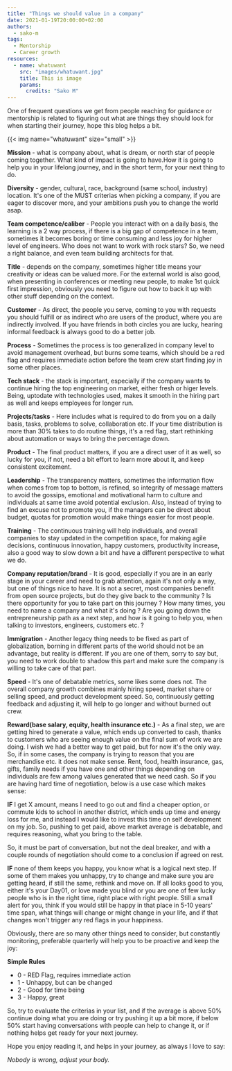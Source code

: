 ```yaml
---
title: "Things we should value in a company"
date: 2021-01-19T20:00:00+02:00
authors:
  - sako-m 
tags:
  - Mentorship
  - Career growth
resources:
  - name: whatuwant
    src: "images/whatuwant.jpg"
    title: This is image
    params:
      credits: "Sako M"
---
```


One of frequent questions we get from people reaching for guidance or mentorship is related to figuring out what are things they should look for when starting their journey, hope this blog helps a bit.

{{< img name="whatuwant" size="small" >}}

**Mission** - what is company about, what is dream, or north star of people coming together. What kind of impact is going to have.How it is going to help you in your lifelong journey, and in the short term, for your next thing to do.


**Diversity** - gender, cultural, race, background (same school, industry) location. It's one of the MUST criterias when picking a company, if you are eager to discover more, and your ambitions push you to change the world asap.


**Team competence/caliber** - People you interact with on a daily basis, the learning is a 2 way process, if there is a big gap of competence in a team, sometimes it becomes boring or time consuming and less joy for higher level of engineers. Who does not want to work with rock stars? So, we need a right balance, and even team building architects for that.


**Title** - depends on the company, sometimes higher title means your creativity or ideas can be valued more. For the external world is also good, when presenting in conferences or meeting new people, to make 1st quick first impression, obviously you need to figure out how to back it up with other stuff depending on the context.


**Customer** - As direct, the people you serve, coming to you with requests you should fulfill or as indirect who are users of the product, where you are indirectly involved. If you have friends in both circles you are lucky, hearing informal feedback is always good to do a better job.


**Process** - Sometimes the process is too generalized in company level to avoid management overhead, but burns some teams, which should be a red flag and requires immediate action before the team crew start finding joy in some other places.


**Tech stack** - the stack is important, especially if the company wants to continue hiring the top engineering on market, either fresh or higer levels. Being, uptodate with technologies used, makes it smooth in the hiring part as well and keeps employees for longer run.


**Projects/tasks** - Here includes what is required to do from you on a daily basis, tasks, problems to solve, collaboration etc. If your time distribution is more than 30% takes to do routine things, it's a red flag, start rethinking about automation or ways to bring the percentage down.


**Product** - The final product matters, if you are a direct user of it as well, so lucky for you, if not, need a bit effort to learn more about it, and keep consistent excitement.


**Leadership** - The transparency matters, sometimes the information flow when comes from top to bottom, is refined, so integrity of message matters to avoid the gossips, emotional and motivational harm to culture and individuals at same time avoid potential exclusion.  Also, instead of trying to find an excuse not to promote you, if the managers can be direct about budget, quotas for promotion would make things easier for most people.
 
**Training** - The continuous training will help individuals, and overall companies to stay updated in the competition space, for making agile decisions, continuous innovation, happy customers, productivity increase, also a good way to slow down a bit and have a different perspective to what we do.


**Company reputation/brand** - It is good, especially if you are in an early stage in your career and need to grab attention, again it's not only a way, but one of things nice to have. It is not a secret, most companies benefit from open source projects, but do they give back to the community ? Is there opportunity for you to take part on this journey ? How many times, you need to name a company and what it's doing ? Are you going down the entrepreneurship path as a next step, and how is it going to help you, when talking to investors, engineers, customers etc. ?


**Immigration** - Another legacy thing needs to be fixed as part of globalization, borning in different parts of the world should not be an advantage, but reality is different.  If you are one of them, sorry to say but, you need to work double to shadow this part and make sure the company is willing to take care of that part.


**Speed** - It's one of debatable metrics, some likes some does not. The overall company growth combines mainly hiring speed, market share or selling speed, and product development speed. So, continuously getting feedback and adjusting it, will help to go longer and without burned out crew. 


**Reward(base salary, equity, health insurance etc.)** - As a final step, we are getting hired to generate a value, which ends up converted to cash, thanks to customers who are seeing enough value on the final sum of work we are doing. I wish we had a better way to get paid, but for now it's the only way. So, if in some cases, the company is trying to reason that you are merchandise etc. it does not make sense. Rent, food, health insurance, gas, gifts, family needs if you have one and other things depending on individuals are few among values generated that we need cash. So if you are having hard time of negotiation, below is a use case which makes sense:

**IF** I get X amount, means I need to go out and find a cheaper option, or commute kids to school in another district, which ends up time and energy loss for me, and instead I would like to invest this time on self development on my job. So, pushing to get paid, above market average is debatable, and requires reasoning, what you bring to the table. 

So, it must be part of conversation, but not the deal breaker, and with a couple rounds of negotiation should come to a conclusion if agreed on rest.

**IF** none of them keeps you happy, you know what is a logical next step. If some of them makes you unhappy, try to change and make sure you are getting heard, if still the same, rethink and move on. If all looks good to you, either it's your Day01, or love made you blind or you are one of few lucky people who is in the right time, right place with right people. Still a small alert for you, think if you would still be happy in that place in 5-10 years' time span, what things will change or might change in your life, and if that changes won't trigger any red flags in your happiness.

Obviously, there are so many other things need to consider, but constantly monitoring, preferable quarterly will help you to be proactive and keep the joy:


**Simple Rules**
- 0 - RED Flag, requires immediate action
- 1 -  Unhappy, but can be changed
- 2 - Good for time being
- 3 - Happy, great 

So, try to evaluate the criterias in your list, and if the average is above 50% continue doing what you are doing or try pushing it up a bit more, if below 50% start having conversations with people can help to change it, or if nothing helps get ready for your next journey.


Hope you enjoy reading it, and helps in your journey, as always I love to say:
		
*Nobody is wrong, adjust your body.*
